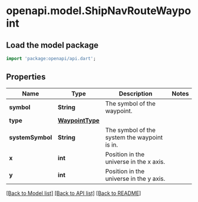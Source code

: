# openapi.model.ShipNavRouteWaypoint

## Load the model package
```dart
import 'package:openapi/api.dart';
```

## Properties
Name | Type | Description | Notes
------------ | ------------- | ------------- | -------------
**symbol** | **String** | The symbol of the waypoint. | 
**type** | [**WaypointType**](WaypointType.md) |  | 
**systemSymbol** | **String** | The symbol of the system the waypoint is in. | 
**x** | **int** | Position in the universe in the x axis. | 
**y** | **int** | Position in the universe in the y axis. | 

[[Back to Model list]](../README.md#documentation-for-models) [[Back to API list]](../README.md#documentation-for-api-endpoints) [[Back to README]](../README.md)


